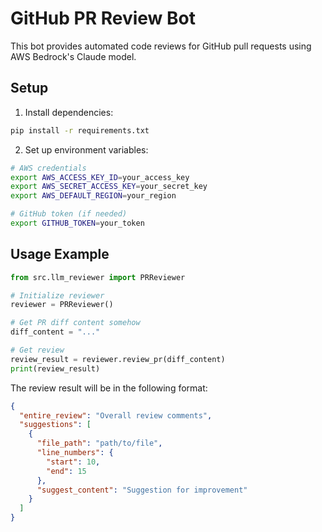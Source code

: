 # GitHub PR Review Bot

This bot provides automated code reviews for GitHub pull requests using AWS Bedrock's Claude model.

## Setup

1. Install dependencies:
```bash
pip install -r requirements.txt
```

2. Set up environment variables:
```bash
# AWS credentials
export AWS_ACCESS_KEY_ID=your_access_key
export AWS_SECRET_ACCESS_KEY=your_secret_key
export AWS_DEFAULT_REGION=your_region

# GitHub token (if needed)
export GITHUB_TOKEN=your_token
```

## Usage Example

```python
from src.llm_reviewer import PRReviewer

# Initialize reviewer
reviewer = PRReviewer()

# Get PR diff content somehow
diff_content = "..."

# Get review
review_result = reviewer.review_pr(diff_content)
print(review_result)
```

The review result will be in the following format:
```json
{
  "entire_review": "Overall review comments",
  "suggestions": [
    {
      "file_path": "path/to/file",
      "line_numbers": {
        "start": 10,
        "end": 15
      },
      "suggest_content": "Suggestion for improvement"
    }
  ]
}
```
